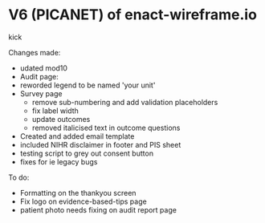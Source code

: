 # V6 (PICANET) of enact-wireframe.io

kick 

Changes made:
- udated mod10
-  Audit page:
  - reworded legend to be named 'your unit'
- Survey page
  - remove sub-numbering and add validation placeholders
  - fix label width
  - update outcomes
  - removed italicised text in outcome questions
- Created and added email template
- included NIHR disclaimer in footer and PIS sheet
- testing script to grey out consent button
- fixes for ie legacy bugs

To do:
- Formatting on the thankyou screen
- Fix logo on evidence-based-tips page
- patient photo needs fixing on audit report page


